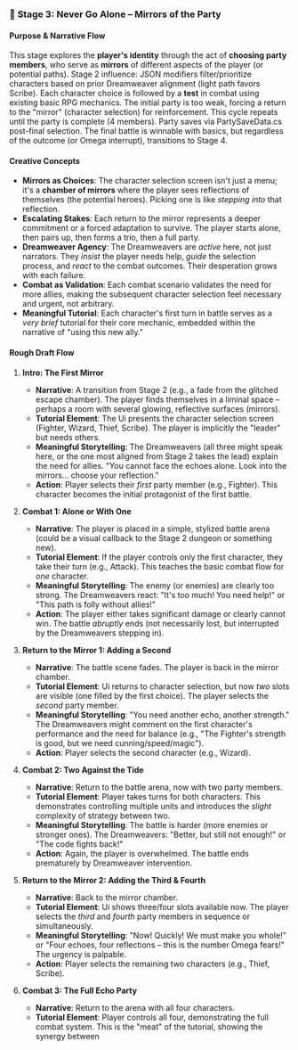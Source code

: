 ### 🧩 **Stage 3: Never Go Alone – Mirrors of the Party**

#### **Purpose & Narrative Flow**

This stage explores the **player's identity** through the act of **choosing party members**, who serve as **mirrors** of different aspects of the player (or potential paths). Stage 2 influence: JSON modifiers filter/prioritize characters based on prior Dreamweaver alignment (light path favors Scribe). Each character choice is followed by a **test** in combat using existing basic RPG mechanics. The initial party is too weak, forcing a return to the "mirror" (character selection) for reinforcement. This cycle repeats until the party is complete (4 members). Party saves via PartySaveData.cs post-final selection. The final battle is winnable with basics, but regardless of the outcome (or Omega interrupt), transitions to Stage 4.

#### **Creative Concepts**

*   **Mirrors as Choices**: The character selection screen isn't just a menu; it's a **chamber of mirrors** where the player sees reflections of themselves (the potential heroes). Picking one is like *stepping into* that reflection.
*   **Escalating Stakes**: Each return to the mirror represents a deeper commitment or a forced adaptation to survive. The player starts alone, then pairs up, then forms a trio, then a full party.
*   **Dreamweaver Agency**: The Dreamweavers are *active* here, not just narrators. They *insist* the player needs help, *guide* the selection process, and *react* to the combat outcomes. Their desperation grows with each failure.
*   **Combat as Validation**: Each combat scenario validates the need for more allies, making the subsequent character selection feel necessary and urgent, not arbitrary.
*   **Meaningful Tutorial**: Each character's first turn in battle serves as a *very brief* tutorial for their core mechanic, embedded within the narrative of "using this new ally."

#### **Rough Draft Flow**

1.  **Intro: The First Mirror**
    *   **Narrative**: A transition from Stage 2 (e.g., a fade from the glitched escape chamber). The player finds themselves in a liminal space – perhaps a room with several glowing, reflective surfaces (mirrors).
    *   **Tutorial Element**: The Ui presents the character selection screen (Fighter, Wizard, Thief, Scribe). The player is implicitly the "leader" but needs others.
    *   **Meaningful Storytelling**: The Dreamweavers (all three might speak here, or the one most aligned from Stage 2 takes the lead) explain the need for allies. "You cannot face the echoes alone. Look into the mirrors... choose your reflection."
    *   **Action**: Player selects their *first* party member (e.g., Fighter). This character becomes the initial protagonist of the first battle.

2.  **Combat 1: Alone or With One**
    *   **Narrative**: The player is placed in a simple, stylized battle arena (could be a visual callback to the Stage 2 dungeon or something new).
    *   **Tutorial Element**: If the player controls only the first character, they take their turn (e.g., Attack). This teaches the basic combat flow for *one* character.
    *   **Meaningful Storytelling**: The enemy (or enemies) are clearly too strong. The Dreamweavers react: "It's too much! You need help!" or "This path is folly without allies!"
    *   **Action**: The player either takes significant damage or clearly cannot win. The battle *abruptly* ends (not necessarily lost, but interrupted by the Dreamweavers stepping in).

3.  **Return to the Mirror 1: Adding a Second**
    *   **Narrative**: The battle scene fades. The player is back in the mirror chamber.
    *   **Tutorial Element**: Ui returns to character selection, but now *two* slots are visible (one filled by the first choice). The player selects the *second* party member.
    *   **Meaningful Storytelling**: "You need another echo, another strength." The Dreamweavers might comment on the first character's performance and the need for balance (e.g., "The Fighter's strength is good, but we need cunning/speed/magic").
    *   **Action**: Player selects the second character (e.g., Wizard).

4.  **Combat 2: Two Against the Tide**
    *   **Narrative**: Return to the battle arena, now with two party members.
    *   **Tutorial Element**: Player takes turns for both characters. This demonstrates controlling multiple units and introduces the *slight* complexity of strategy between two.
    *   **Meaningful Storytelling**: The battle is harder (more enemies or stronger ones). The Dreamweavers: "Better, but still not enough!" or "The code fights back!"
    *   **Action**: Again, the player is overwhelmed. The battle ends prematurely by Dreamweaver intervention.

5.  **Return to the Mirror 2: Adding the Third & Fourth**
    *   **Narrative**: Back to the mirror chamber.
    *   **Tutorial Element**: Ui shows three/four slots available now. The player selects the *third* and *fourth* party members in sequence or simultaneously.
    *   **Meaningful Storytelling**: "Now! Quickly! We must make you whole!" or "Four echoes, four reflections – this is the number Omega fears!" The urgency is palpable.
    *   **Action**: Player selects the remaining two characters (e.g., Thief, Scribe).

6.  **Combat 3: The Full Echo Party**
    *   **Narrative**: Return to the arena with all four characters.
    *   **Tutorial Element**: Player controls all four, demonstrating the full combat system. This is the "meat" of the tutorial, showing the synergy between
